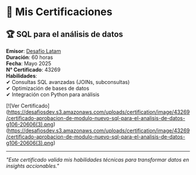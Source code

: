 # 📜 Mis Certificaciones  

## 🏆 SQL para el análisis de datos  
**Emisor**: [Desafío Latam](https://www.desafiolatam.com)  
**Duración**: 60 horas  
**Fecha**: Mayo 2025  
**N° Certificado**: 43269  
**Habilidades**:  
✔ Consultas SQL avanzadas (JOINs, subconsultas)  
✔ Optimización de bases de datos  
✔ Integración con Python para análisis  

[![Ver Certificado]  (https://desafiosdev.s3.amazonaws.com/uploads/certification/image/43269/certificado-aprobacion-de-modulo-nuevo-sql-para-el-analisis-de-datos-g106-20606(3).png)    (https://desafiosdev.s3.amazonaws.com/uploads/certification/image/43269/certificado-aprobacion-de-modulo-nuevo-sql-para-el-analisis-de-datos-g106-20606(3).png)  

---

*"Este certificado valida mis habilidades técnicas para transformar datos en insights accionables."*
